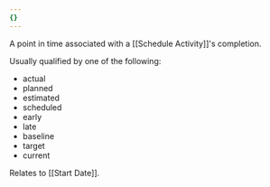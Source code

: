 ```yaml
---
{}
---
```


A point in time associated with a [[Schedule Activity]]'s completion.

Usually qualified by one of the following:
- actual
- planned
- estimated
- scheduled
- early
- late
- baseline
- target
- current

Relates to [[Start Date]].